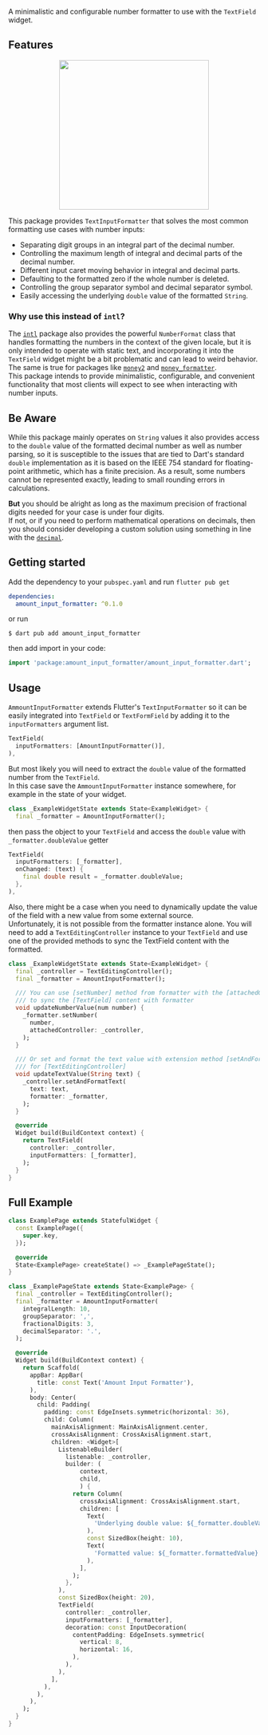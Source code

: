 A minimalistic and configurable number formatter to use with the `TextField` widget.

## Features
<div align="center">
  <img src="https://github.com/user-attachments/assets/67827e06-f82d-49b7-aea6-4c737e1fee58" height="300" />
</div>

This package provides `TextInputFormatter` that solves the most common formatting use cases with number inputs:
* Separating digit groups in an integral part of the decimal number.
* Controlling the maximum length of integral and decimal parts of the decimal number.
* Different input caret moving behavior in integral and decimal parts.
* Defaulting to the formatted zero if the whole number is deleted.
* Controlling the group separator symbol and decimal separator symbol.
* Easily accessing the underlying `double` value of the formatted `String`.

### Why use this instead of `intl`?

The [`intl`](https://pub.dev/packages/intl) package also provides the powerful `NumberFormat` class that handles formatting the numbers in the context of the given locale, but it is only intended to operate with static text, and incorporating it into the `TextField` widget might be a bit problematic and can lead to weird behavior.
</br>
The same is true for packages like [`money2`](https://pub.dev/packages/money2) and [`money_formatter`](https://pub.dev/packages/money_formatter).
</br>
This package intends to provide minimalistic, configurable, and convenient functionality that most clients will expect to see when interacting with number inputs.

## Be Aware

While this package mainly operates on `String` values it also provides access to the `double` value of the formatted decimal number as well as number parsing, so it is susceptible to the issues that are tied to Dart's standard `double` implementation as it is based on the IEEE 754 standard for floating-point arithmetic, which has a finite precision. As a result, some numbers cannot be represented exactly, leading to small rounding errors in calculations.

<b>But</b> you should be alright as long as the maximum precision of fractional digits needed for your case is under four digits. </br>
If not, or if you need to perform mathematical operations on decimals, then you should consider developing a custom solution using something in line with the [`decimal`](https://pub.dev/packages/decimal).

## Getting started

Add the dependency to your `pubspec.yaml` and run `flutter pub get`

```yaml
dependencies:
  amount_input_formatter: ^0.1.0
```

or run

```console
$ dart pub add amount_input_formatter
```

then add import in your code:

```dart
import 'package:amount_input_formatter/amount_input_formatter.dart';
```

## Usage

`AmmountInputFormatter` extends Flutter's `TextInputFormatter` so it can be easily integrated into `TextField` or `TextFormField` by adding it to the `inputFormatters` argument list.

```dart
TextField(
  inputFormatters: [AmountInputFormatter()],
),
```

But most likely you will need to extract the `double` value of the formatted number from the `TextField`. </br>
In this case save the `AmmountInputFormatter` instance somewhere, for example in the state of your widget.

```dart
class _ExampleWidgetState extends State<ExampleWidget> {
  final _formatter = AmountInputFormatter();
```

then pass the object to your `TextField` and access the `double` value with `_formatter.doubleValue` getter

```dart
TextField(   
  inputFormatters: [_formatter],
  onChanged: (text) {
    final double result = _formatter.doubleValue;
  },
),
```

Also, there might be a case when you need to dynamically update the value of the field with a new value from some external source.</br>
Unfortunately, it is not possible from the formatter instance alone.
You will need to add a `TextEditingController` instance to your `TextField` and use one of the provided methods to sync the TextField content with the formatted.

```dart
class _ExampleWidgetState extends State<ExampleWidget> {
  final _controller = TextEditingController();
  final _formatter = AmountInputFormatter();

  /// You can use [setNumber] method from formatter with the [attachedController] parameter
  /// to sync the [TextField] content with formatter
  void updateNumberValue(num number) {
    _formatter.setNumber(
      number,
      attachedController: _controller,
    );
  }

  /// Or set and format the text value with extension method [setAndFormatText]
  /// for [TextEditingController]
  void updateTextValue(String text) {
    _controller.setAndFormatText(
      text: text,
      formatter: _formatter,
    );
  }

  @override
  Widget build(BuildContext context) {
    return TextField(
      controller: _controller,
      inputFormatters: [_formatter],
    );
  }
}

```


## Full Example

```dart
class ExamplePage extends StatefulWidget {
  const ExamplePage({
    super.key,
  });

  @override
  State<ExamplePage> createState() => _ExamplePageState();
}

class _ExamplePageState extends State<ExamplePage> {
  final _controller = TextEditingController();
  final _formatter = AmountInputFormatter(
    integralLength: 10,
    groupSeparator: ',',
    fractionalDigits: 3,
    decimalSeparator: '.',
  );

  @override
  Widget build(BuildContext context) {
    return Scaffold(
      appBar: AppBar(
        title: const Text('Amount Input Formatter'),
      ),
      body: Center(
        child: Padding(
          padding: const EdgeInsets.symmetric(horizontal: 36),
          child: Column(
            mainAxisAlignment: MainAxisAlignment.center,
            crossAxisAlignment: CrossAxisAlignment.start,
            children: <Widget>[
              ListenableBuilder(
                listenable: _controller,
                builder: (
                    context,
                    child,
                    ) {
                  return Column(
                    crossAxisAlignment: CrossAxisAlignment.start,
                    children: [
                      Text(
                        'Underlying double value: ${_formatter.doubleValue}',
                      ),
                      const SizedBox(height: 10),
                      Text(
                        'Formatted value: ${_formatter.formattedValue}',
                      ),
                    ],
                  );
                },
              ),
              const SizedBox(height: 20),
              TextField(
                controller: _controller,
                inputFormatters: [_formatter],
                decoration: const InputDecoration(
                  contentPadding: EdgeInsets.symmetric(
                    vertical: 8,
                    horizontal: 16,
                  ),
                ),
              ),
            ],
          ),
        ),
      ),
    );
  }
}
```
